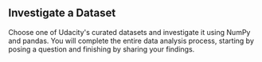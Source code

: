 ## Investigate a Dataset

Choose one of Udacity's curated datasets and investigate it using NumPy and pandas. You will complete the entire data analysis process, starting by posing a question and finishing by sharing your findings.
